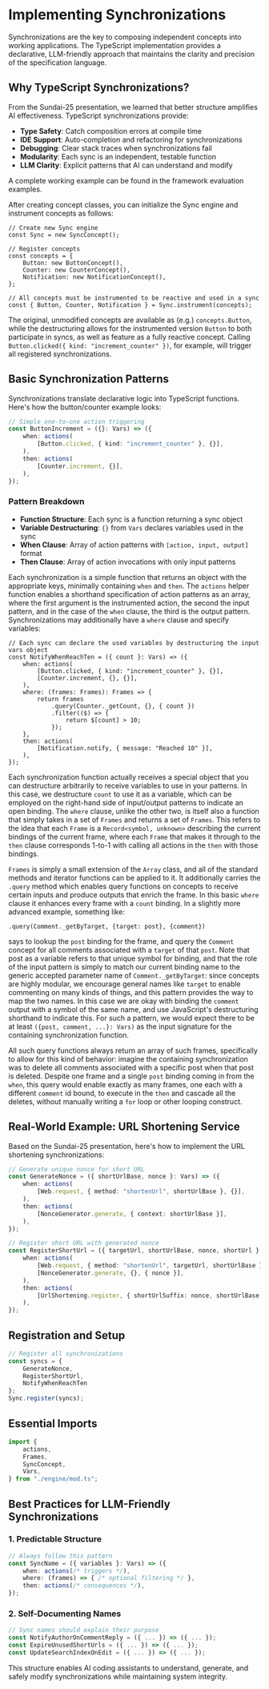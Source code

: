 # Implementing Synchronizations

Synchronizations are the key to composing independent concepts into working applications. The TypeScript implementation provides a declarative, LLM-friendly approach that maintains the clarity and precision of the specification language.

## Why TypeScript Synchronizations?

From the Sundai-25 presentation, we learned that better structure amplifies AI effectiveness. TypeScript synchronizations provide:

- **Type Safety**: Catch composition errors at compile time
- **IDE Support**: Auto-completion and refactoring for synchronizations
- **Debugging**: Clear stack traces when synchronizations fail
- **Modularity**: Each sync is an independent, testable function
- **LLM Clarity**: Explicit patterns that AI can understand and modify

A complete working example can be found in the framework evaluation examples.

After creating concept classes, you can initialize the Sync engine and
instrument concepts as follows:

```
// Create new Sync engine
const Sync = new SyncConcept();

// Register concepts
const concepts = {
    Button: new ButtonConcept(),
    Counter: new CounterConcept(),
    Notification: new NotificationConcept(),
};

// All concepts must be instrumented to be reactive and used in a sync
const { Button, Counter, Notification } = Sync.instrument(concepts);
```

The original, unmodified concepts are available as (e.g.) `concepts.Button`,
while the destructuring allows for the instrumented version `Button` to both
participate in syncs, as well as feature as a fully reactive concept. Calling
`Button.clicked({ kind: "increment_counter" })`, for example, will trigger all
registered synchronizations.

## Basic Synchronization Patterns

Synchronizations translate declarative logic into TypeScript functions. Here's how the button/counter example looks:

```typescript
// Simple one-to-one action triggering
const ButtonIncrement = ({}: Vars) => ({
    when: actions(
        [Button.clicked, { kind: "increment_counter" }, {}],
    ),
    then: actions(
        [Counter.increment, {}],
    ),
});
```

### Pattern Breakdown

- **Function Structure**: Each sync is a function returning a sync object
- **Variable Destructuring**: `{}` from `Vars` declares variables used in the sync
- **When Clause**: Array of action patterns with `[action, input, output]` format
- **Then Clause**: Array of action invocations with only input patterns

Each synchronization is a simple function that returns an object with the
appropriate keys, minimally containing `when` and `then`. The `actions` helper
function enables a shorthand specification of action patterns as an array, where
the first argument is the instrumented action, the second the input pattern, and
in the case of the `when` clause, the third is the output pattern.
Synchronizations may additionally have a `where` clause and specify variables:

```
// Each sync can declare the used variables by destructuring the input vars object
const NotifyWhenReachTen = ({ count }: Vars) => ({
    when: actions(
        [Button.clicked, { kind: "increment_counter" }, {}],
        [Counter.increment, {}, {}],
    ),
    where: (frames: Frames): Frames => {
        return frames
            .query(Counter._getCount, {}, { count })
            .filter(($) => {
                return $[count] > 10;
            });
    },
    then: actions(
        [Notification.notify, { message: "Reached 10" }],
    ),
});
```

Each synchronization function actually receives a special object that you can
destructure arbitrarily to receive variables to use in your patterns. In this
case, we destructure `count` to use it as a variable, which can be employed on
the right-hand side of input/output patterns to indicate an open binding. The
`where` clause, unlike the other two, is itself also a function that simply
takes in a set of `Frames` and returns a set of `Frames`. This refers to the
idea that each `Frame` is a `Record<symbol, unknown>` describing the current
bindings of the current frame, where each `Frame` that makes it through to the
`then` clause corresponds 1-to-1 with calling all actions in the `then` with
those bindings.

`Frames` is simply a small extension of the `Array` class, and all of the
standard methods and iterator functions can be applied to it. It additionally
carries the `.query` method which enables query functions on concepts to receive
certain inputs and produce outputs that enrich the frame. In this basic `where`
clause it enhances every frame with a `count` binding. In a slightly more
advanced example, something like:

```
.query(Comment._getByTarget, {target: post}, {comment})
```

says to lookup the `post` binding for the frame, and query the `Comment` concept
for all comments associated with a `target` of that `post`. Note that post as a
variable refers to that unique symbol for binding, and that the role of the
input pattern is simply to match our current binding name to the generic
accepted parameter name of `Comment._getByTarget`: since concepts are highly
modular, we encourage general names like `target` to enable commenting on many
kinds of things, and this pattern provides the way to map the two names. In this
case we are okay with binding the `comment` output with a symbol of the same
name, and use JavaScript's destructuring shorthand to indicate this. For such a
pattern, we would expect there to be at least `({post, comment, ...}: Vars)` as
the input signature for the containing synchronization function.

All such query functions always return an array of such frames, specifically to
allow for this kind of behavior: imagine the containing synchronization was to
delete all comments associated with a specific post when that post is deleted.
Despite one frame and a single `post` binding coming in from the `when`, this
query would enable exactly as many frames, one each with a different `comment`
id bound, to execute in the `then` and cascade all the deletes, without manually
writing a `for` loop or other looping construct.

## Real-World Example: URL Shortening Service

Based on the Sundai-25 presentation, here's how to implement the URL shortening synchronizations:

```typescript
// Generate unique nonce for short URL
const GenerateNonce = ({ shortUrlBase, nonce }: Vars) => ({
    when: actions(
        [Web.request, { method: "shortenUrl", shortUrlBase }, {}],
    ),
    then: actions(
        [NonceGenerator.generate, { context: shortUrlBase }],
    ),
});

// Register short URL with generated nonce
const RegisterShortUrl = ({ targetUrl, shortUrlBase, nonce, shortUrl }: Vars) => ({
    when: actions(
        [Web.request, { method: "shortenUrl", targetUrl, shortUrlBase }, {}],
        [NonceGenerator.generate, {}, { nonce }],
    ),
    then: actions(
        [UrlShortening.register, { shortUrlSuffix: nonce, shortUrlBase, targetUrl }],
    ),
});
```

## Registration and Setup

```typescript
// Register all synchronizations
const syncs = { 
    GenerateNonce, 
    RegisterShortUrl,
    NotifyWhenReachTen 
};
Sync.register(syncs);
```

## Essential Imports

```typescript
import {
    actions,
    Frames,
    SyncConcept,
    Vars,
} from "./engine/mod.ts";
```

## Best Practices for LLM-Friendly Synchronizations

### 1. Predictable Structure
```typescript
// Always follow this pattern
const SyncName = ({ variables }: Vars) => ({
    when: actions(/* triggers */),
    where: (frames) => { /* optional filtering */ },
    then: actions(/* consequences */),
});
```

### 2. Self-Documenting Names
```typescript
// Sync names should explain their purpose
const NotifyAuthorOnCommentReply = ({ ... }) => ({ ... });
const ExpireUnusedShortUrls = ({ ... }) => ({ ... });
const UpdateSearchIndexOnEdit = ({ ... }) => ({ ... });
```

This structure enables AI coding assistants to understand, generate, and safely modify synchronizations while maintaining system integrity.
